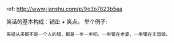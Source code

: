 ref: http://www.jianshu.com/p/9e3b7823b5aa

<p>
笑话的基本构成：铺垫 + 笑点。
举个例子:<pre><code>离婚从来都不是一个人的错，都是一半一半吧。一半错在老婆，一半错在丈母娘。</code></pre>
  
</p>
